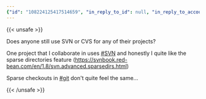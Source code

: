 ```yaml
---
{"id": "108224125417514659", "in_reply_to_id": null, "in_reply_to_account_id": null, "sensitive": false, "spoiler_text": "", "visibility": "public", "language": "en", "replies_count": 1, "reblogs_count": 0, "favourites_count": 2, "edited_at": null, "reblog": null, "application": null, "account": {"id": "108219415927856966", "username": "brozek", "acct": "brozek", "display_name": "Brandon Rozek", "url": "https://fosstodon.org/@brozek", "avatar": "https://cdn.fosstodon.org/accounts/avatars/108/219/415/927/856/966/original/bae9f46f23936e79.jpg", "avatar_static": "https://cdn.fosstodon.org/accounts/avatars/108/219/415/927/856/966/original/bae9f46f23936e79.jpg", "header": "https://fosstodon.org/headers/original/missing.png", "header_static": "https://fosstodon.org/headers/original/missing.png", "noindex": true, "roles": []}, "media_attachments": [], "mentions": [], "tags": [{"name": "svn", "url": "https://fosstodon.org/tags/svn"}, {"name": "git", "url": "https://fosstodon.org/tags/git"}], "emojis": [], "card": {"url": "https://svnbook.red-bean.com/en/1.8/svn.advanced.sparsedirs.html", "title": "Sparse Directories", "description": "", "type": "link", "author_name": "", "author_url": "", "provider_name": "", "provider_url": "", "html": "", "width": 0, "height": 0, "image": null, "embed_url": "", "blurhash": null}, "poll": null, "syndication": "https://fosstodon.org/@brozek/108224125417514659", "date": "2022-05-01T01:38:21.223Z"}
---
```

{{< unsafe >}}
<p>Does anyone still use SVN or CVS for any of their projects?</p><p>One project that I collaborate in uses <a href="https://fosstodon.org/tags/SVN" class="mention hashtag" rel="tag">#<span>SVN</span></a> and honestly I quite like the sparse directories feature (<a href="https://svnbook.red-bean.com/en/1.8/svn.advanced.sparsedirs.html" target="_blank" rel="nofollow noopener noreferrer"><span class="invisible">https://</span><span class="ellipsis">svnbook.red-bean.com/en/1.8/sv</span><span class="invisible">n.advanced.sparsedirs.html</span></a>)</p><p>Sparse checkouts in <a href="https://fosstodon.org/tags/git" class="mention hashtag" rel="tag">#<span>git</span></a> don&#39;t quite feel the same...</p>
{{< /unsafe >}}
